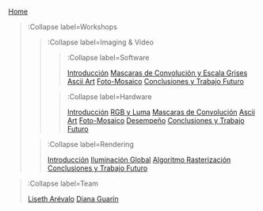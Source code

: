 [Home](/)

> :Collapse label=Workshops
> 
> > :Collapse label=Imaging & Video
> >
> > > :Collapse label=Software
> > > 
> > > [Introducción](/docs/workshops/imagingIntro)
> > > [Mascaras de Convolución y Escala Grises](/docs/workshops/maskRGBLUMA)
> > > [Ascii Art](/docs/workshops/ascii)
> > > [Foto-Mosaico](/docs/workshops/photomosaic)
> > > [Conclusiones y Trabajo Futuro](/docs/workshops/imagingConclusion)
> > 
> > > :Collapse label=Hardware
> > >
> > > [Introducción](/docs/workshops/hardwareIntro)
> > > [RGB y Luma](/docs/workshops/hardwareGrises)
> > > [Mascaras de Convolución](/docs/workshops/hardwareMascaras)
> > > [Ascii Art](/docs/workshops/hardwareAscii)
> > > [Foto-Mosaico](/docs/workshops/hardwareMosaic)
> > > [Desempeño](/docs/workshops/hardwarePerformance)
> > > [Conclusiones y Trabajo Futuro](/docs/workshops/hardwareConclusion)
>
> > :Collapse label=Rendering
> >
> > [Introducción](/docs/workshops/renderingIntro)
> > [Iluminación Global](/docs/workshops/renderingIluminacion)
> > [Algoritmo Rasterización](/docs/workshops/renderingRasterizacion)
> > [Conclusiones y Trabajo Futuro](/docs/workshops/renderingConclusion)
>

> :Collapse label=Team
> 
> [Liseth Arévalo](/docs/team/LisethArevalo)
> [Diana Guarín](/docs/team/DianaGuarin)

